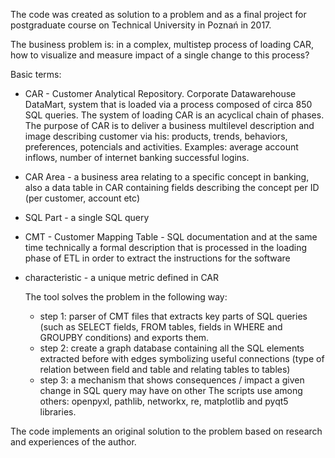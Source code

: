 The code was created as solution to a problem and as a final project for postgraduate course on Technical University in Poznań in 2017.

The business problem is: in a complex, multistep process of loading CAR, how to visualize and measure impact of a single change to this process?

Basic terms:
- CAR - Customer Analytical Repository. Corporate Datawarehouse DataMart, system that is loaded via a process composed of circa 850 SQL queries. The system of loading CAR is an acyclical chain of phases.
The purpose of CAR is to deliver a business multilevel description and image describing customer via his: products, trends, behaviors, preferences, potencials and activities. Examples: average account inflows, number of internet banking successful logins.
- CAR Area - a business area relating to a specific concept in banking, also a data table in CAR containing fields describing the concept per ID (per customer, account etc)
- SQL Part - a single SQL query
- CMT - Customer Mapping Table - SQL documentation and at the same time technically a formal description that is processed in the loading phase of ETL in order to extract the instructions for the software
- characteristic - a unique metric defined in CAR

  The tool solves the problem in the following way:
  - step 1: parser of CMT files that extracts key parts of SQL queries (such as SELECT fields, FROM tables, fields in WHERE and GROUPBY conditions) and exports them.
  - step 2: create a graph database containing all the SQL elements extracted before with edges symbolizing useful connections (type of relation between field and table and relating tables to tables)
  - step 3: a mechanism that shows consequences / impact a given change in SQL query may have on other 
    The scripts use among others: openpyxl, pathlib, networkx, re, matplotlib and pyqt5 libraries.

The code implements an original solution to the problem based on research and experiences of the author.

